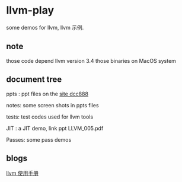 # llvm-play
some demos for llvm, llvm 示例.

## note

those code depend llvm version 3.4
those binaries on MacOS system

## document tree

ppts : ppt files on the [site dcc888](https://homepages.dcc.ufmg.br/~fernando/classes/dcc888/ementa/)

notes: some screen shots in ppts files

tests: test codes used for llvm tools 

JIT  : a JIT demo, link ppt LLVM_005.pdf

Passes: some pass demos

## blogs

[llvm 使用手册](https://blog.airchen-space.top/posts/llvm/)
